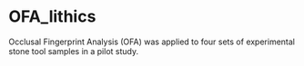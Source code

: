 # OFA_lithics
Occlusal Fingerprint Analysis (OFA) was applied to four sets of experimental stone tool samples in a pilot study.
